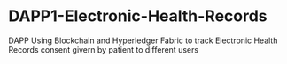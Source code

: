 # DAPP1-Electronic-Health-Records
DAPP Using Blockchain and Hyperledger Fabric to track Electronic Health Records consent givern by patient to different users
